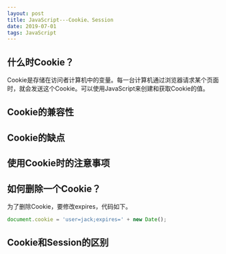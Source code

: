 ```yaml
---
layout: post
title: JavaScript---Cookie、Session
date: 2019-07-01
tags: JavaScript
---
```


## 什么时Cookie？
Cookie是存储在访问者计算机中的变量。每一台计算机通过浏览器请求某个页面时，就会发送这个Cookie。可以使用JavaScript来创建和获取Cookie的值。

## Cookie的兼容性

## Cookie的缺点

## 使用Cookie时的注意事项

## 如何删除一个Cookie？
为了删除Cookie，要修改expires，代码如下。
``` js
document.cookie = 'user=jack;expires=' + new Date();
```

## Cookie和Session的区别